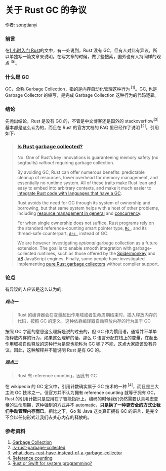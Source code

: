 # 关于 Rust GC 的争议

作者: [songtianyi](http://songtianyi.info)

### 前言

在[1 小时入门 Rust](getting-started-with-rust-in-1-hour.md)的文中，有一处说到，Rust 没有 GC，但有人对此有异议，所以单独写一篇文章来说明。在写文章的时候，做了些搜索，国外也有人持同样的观点 <sup>[5]</sup>。

### 什么是 GC

GC，全称 Garbage Collection，指的是内存自动化管理这种行为 <sup>[1]</sup>。GC, 也是 Garbage Collector 的缩写，是完成 Garbage Collection 这种行为的代码逻辑。

### 结论

先抛出结论，Rust 是没有 GC 的，不管是中文博客还是国外的 stackoverflow<sup>[3]</sup>基本都是这么认为的，而且在 Rust 的官方文档的 FAQ 里已经作了说明 <sup>[2]</sup>。引用如下:

> ### [Is Rust garbage collected?](https://www.rust-lang.org/en-US/faq.html#is-rust-garbage-collected)
>
> No. One of Rust’s key innovations is guaranteeing memory safety (no segfaults) *without* requiring garbage collection.
>
> By avoiding GC, Rust can offer numerous benefits: predictable cleanup of resources, lower overhead for memory management, and essentially no runtime system. All of these traits make Rust lean and easy to embed into arbitrary contexts, and make it much easier to [integrate Rust code with languages that have a GC](http://calculist.org/blog/2015/12/23/neon-node-rust/).
>
> Rust avoids the need for GC through its system of ownership and borrowing, but that same system helps with a host of other problems, including [resource management in general](http://blog.skylight.io/rust-means-never-having-to-close-a-socket/) and [concurrency](http://blog.rust-lang.org/2015/04/10/Fearless-Concurrency.html).
>
> For when single ownership does not suffice, Rust programs rely on the standard reference-counting smart pointer type, [ `Rc` ](https://doc.rust-lang.org/std/rc/struct.Rc.html), and its thread-safe counterpart, [ `Arc` ](https://doc.rust-lang.org/std/sync/struct.Arc.html), instead of GC.
>
> We are however investigating *optional* garbage collection as a future extension. The goal is to enable smooth integration with garbage-collected runtimes, such as those offered by the [Spidermonkey](https://developer.mozilla.org/en-US/docs/Mozilla/Projects/SpiderMonkey) and [V8](https://developers.google.com/v8/?hl=en) JavaScript engines. Finally, some people have investigated implementing [pure Rust garbage collectors](https://manishearth.github.io/blog/2015/09/01/designing-a-gc-in-rust/) without compiler support.

### 论点

有异议的人应该是这么认为的:

##### 观点一

> Rust 的编译器会在变量超出作用域或者生命周期结束时，插入释放内存的代码，按照 GC 的定义，这种依靠编译器自动释放内存的行为属于 GC

按照 GC 字面的意思这么理解是说的过去的，但 GC 作为惯用语，通常并不单单指释放内存的行为，如果这么理解的话，那么 C 语言分配在栈上的变量，在超出作用域被自动释放的这种行为是否也能称为 GC 呢？不能，这点大家应该没有异议。因此，这种解释并不能说明 Rust 是有 GC 的。

##### 观点二

> Rust 有 reference counting，因此有 GC

在 wikipedia 的 GC 定义中，引用计数确实属于 GC 技术的一种 <sup>[4]</sup>，而且是三大主流 GC 技术之一。但官方并不认为拥有 reference counting 就等于拥有 GC，Rust 的引用计数只是应用在了智能指针上，编码的时候我们仍然需要认真考虑变量的生命周期，这种强制的方式并不 automatic，**只是换了一种更安全的方式让我们手动管理内存而已**。相比之下，Go 和 Java 这类真正拥有 GC 的语言，是完全不会以任何形式让我们去关心内存的释放的。

### 参考资料

1. [Garbage Collection](https://en.wikipedia.org/wiki/Garbage_collection_(computer_science))
2. [is-rust-garbage-collected](https://www.rust-lang.org/en-US/faq.html#is-rust-garbage-collected)
3. [what-does-rust-have-instead-of-a-garbage-collector](https://stackoverflow.com/questions/32677420/what-does-rust-have-instead-of-a-garbage-collector)
4. [Reference counting](https://en.wikipedia.org/wiki/Garbage_collection_(computer_science)#Reference_counting)
5. [Rust or Swift for system programming?](https://news.ycombinator.com/item?id=12032638)
